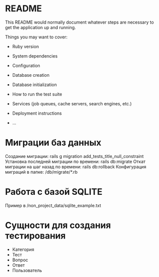 # README

This README would normally document whatever steps are necessary to get the
application up and running.

Things you may want to cover:

* Ruby version

* System dependencies

* Configuration

* Database creation

* Database initialization

* How to run the test suite

* Services (job queues, cache servers, search engines, etc.)

* Deployment instructions

* ...
# Миграции баз данных
Создание миграции: rails g migration add_tests_title_null_constraint
Установка последней миграции по времени: rails db:migrate
Откат миграции на шаг назад по времени: rails db:rollback
Конфигурация миграций в папке: /db/migrate/*.rb

# Работа с базой SQLITE
Пример в /non_project_data/sqlite_example.txt

# Сущности для создания тестирования
- Категория
- Тест
- Вопрос
- Ответ
- Пользователь